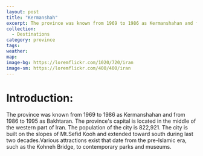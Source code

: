 ```yaml
---
layout: post
title: "Kermanshah"
excerpt: The province was known from 1969 to 1986 as Kermanshahan and from 1986 to 1995 as Bakhtaran.
collection:
  - Destinations
category: province
tags:
weather:
map:
image-bg: https://loremflickr.com/1020/720/iran
image-sm: https://loremflickr.com/400/400/iran
---
```

# **Introduction:**

The province was known from 1969 to 1986 as Kermanshahan and from 1986 to 1995 as Bakhtaran. The province's capital is located in the middle of the western part of Iran. The population of the city is 822,921. The city is built on the slopes of Mt.Sefid Kooh and extended toward south during last two decades.Various attractions exist that date from the pre-Islamic era, such as the Kohneh Bridge, to contemporary parks and museums.